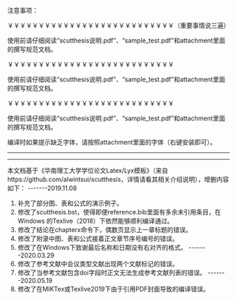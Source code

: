 
注意事项：

￥￥￥￥￥￥￥￥￥￥￥￥￥￥￥￥￥￥￥￥￥￥￥￥￥￥￥（重要事情说三遍）

使用前请仔细阅读“scutthesis说明.pdf”、“sample_test.pdf”和attachment里面的撰写规范文档。

￥￥￥￥￥￥￥￥￥￥￥￥￥￥￥￥￥￥￥￥￥￥￥￥￥￥￥

使用前请仔细阅读“scutthesis说明.pdf”、“sample_test.pdf”和attachment里面的撰写规范文档。

￥￥￥￥￥￥￥￥￥￥￥￥￥￥￥￥￥￥￥￥￥￥￥￥￥￥￥

使用前请仔细阅读“scutthesis说明.pdf”、“sample_test.pdf”和attachment里面的撰写规范文档。


编译时如果提示缺乏字体，请按照attachment里面的字体（右键安装即可）。

-------------------------------------------------------
-------------------------------------------------------
本文档基于《华南理工大学学位论文Latex/Lyx模板》（来自https://github.com/alwintsui/scutthesis，详情请看其相关介绍说明），增删内容如下：
-------2019.11.08
1.	补充了部分图、表和公式的演示例子。
2.	修改了scutthesis.bst，使得即便reference.bib里面有多余未引用条目，在Windows 的Texlive（2018）下依然能够顺利编译通过。
3.	修改了结论在chapterx命令下，偶数页显示上一章标题的错误。
4.	修改了附录中图、表和公式接着正文章节序号编号的错误。
5.	修改了在Windows下致谢最后名称和日期没有右对齐的格式。
-------2020.03.29
6.	修改了参考文献中会议类型文献出现两个文献标记的错误。
7.	修改了当参考文献包含doi字段时正文无法生成参考文献列表的错误。
-------2020.05.19
8.	修改了在MIKTex或Texlive2019下由于引用PDF封面导致的编译错误。
